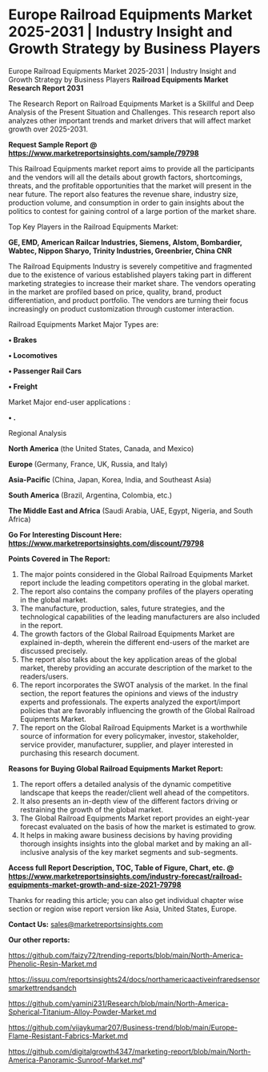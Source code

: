 # Europe Railroad Equipments Market 2025-2031 | Industry Insight and Growth Strategy by Business Players
Europe Railroad Equipments Market 2025-2031 | Industry Insight and Growth Strategy by Business Players
<strong>Railroad Equipments Market Research Report 2031</strong>

The Research Report on Railroad Equipments Market is a Skillful and Deep Analysis of the Present Situation and Challenges. This research report also analyzes other important trends and market drivers that will affect market growth over 2025-2031.

<strong>Request Sample Report @ <a href=https://www.marketreportsinsights.com/sample/79798>https://www.marketreportsinsights.com/sample/79798</a></strong>

This Railroad Equipments market report aims to provide all the participants and the vendors will all the details about growth factors, shortcomings, threats, and the profitable opportunities that the market will present in the near future. The report also features the revenue share, industry size, production volume, and consumption in order to gain insights about the politics to contest for gaining control of a large portion of the market share.

Top Key Players in the Railroad Equipments Market:

<strong>GE, EMD, American Railcar Industries, Siemens, Alstom, Bombardier, Wabtec, Nippon Sharyo, Trinity Industries, Greenbrier, China CNR</strong>

The Railroad Equipments Industry is severely competitive and fragmented due to the existence of various established players taking part in different marketing strategies to increase their market share. The vendors operating in the market are profiled based on price, quality, brand, product differentiation, and product portfolio. The vendors are turning their focus increasingly on product customization through customer interaction.

Railroad Equipments Market Major Types are:

<strong>• Brakes

• Locomotives

• Passenger Rail Cars

• Freight</strong>

Market Major end-user applications :

<strong>• .</strong>

Regional Analysis

</u><strong><b>North America</b></strong> (the United States, Canada, and Mexico)

<strong><b>Europe </b></strong>(Germany, France, UK, Russia, and Italy)

<strong><b>Asia-Pacific</b></strong> (China, Japan, Korea, India, and Southeast Asia)

<strong><b>South America</b></strong> (Brazil, Argentina, Colombia, etc.)

<strong><b>The Middle East and Africa</b></strong> (Saudi Arabia, UAE, Egypt, Nigeria, and South Africa)

<strong>Go For Interesting Discount Here: <a href=https://www.marketreportsinsights.com/discount/79798>https://www.marketreportsinsights.com/discount/79798</a></strong>

<strong>Points Covered in The Report:</strong>
<ol>
  <li>The major points considered in the Global Railroad Equipments Market report include the leading competitors operating in the global market.</li>
  <li>The report also contains the company profiles of the players operating in the global market.</li>
  <li>The manufacture, production, sales, future strategies, and the technological capabilities of the leading manufacturers are also included in the report.</li>
  <li>The growth factors of the Global Railroad Equipments Market are explained in-depth, wherein the different end-users of the market are discussed precisely.</li>
  <li>The report also talks about the key application areas of the global market, thereby providing an accurate description of the market to the readers/users.</li>
  <li>The report incorporates the SWOT analysis of the market. In the final section, the report features the opinions and views of the industry experts and professionals. The experts analyzed the export/import policies that are favorably influencing the growth of the Global Railroad Equipments Market.</li>
  <li>The report on the Global Railroad Equipments Market is a worthwhile source of information for every policymaker, investor, stakeholder, service provider, manufacturer, supplier, and player interested in purchasing this research document.</li>
</ol>
<strong>Reasons for Buying Global Railroad Equipments Market Report:</strong>

<ol>
  <li>The report offers a detailed analysis of the dynamic competitive landscape that keeps the reader/client well ahead of the competitors.</li>
  <li>It also presents an in-depth view of the different factors driving or restraining the growth of the global market.</li>
  <li>The Global Railroad Equipments Market report provides an eight-year forecast evaluated on the basis of how the market is estimated to grow.</li>
  <li>It helps in making aware business decisions by having providing thorough insights insights into the global market and by making an all-inclusive analysis of the key market segments and sub-segments.</li>
</ol>
<strong>Access full Report Description, TOC, Table of Figure, Chart, etc. @ <a href=https://www.marketreportsinsights.com/industry-forecast/railroad-equipments-market-growth-and-size-2021-79798>https://www.marketreportsinsights.com/industry-forecast/railroad-equipments-market-growth-and-size-2021-79798</a></strong>


Thanks for reading this article; you can also get individual chapter wise section or region wise report version like Asia, United States, Europe.

<strong>Contact Us:</strong>
sales@marketreportsinsights.com

<strong>Our other reports:</strong>

<a href=https://github.com/faizy72/trending-reports/blob/main/North-America-Phenolic-Resin-Market.md>https://github.com/faizy72/trending-reports/blob/main/North-America-Phenolic-Resin-Market.md</a>

<a href=https://issuu.com/reportsinsights24/docs/northamericaactiveinfraredsensorsmarkettrendsandch>https://issuu.com/reportsinsights24/docs/northamericaactiveinfraredsensorsmarkettrendsandch</a>

<a href=https://github.com/yamini231/Research/blob/main/North-America-Spherical-Titanium-Alloy-Powder-Market.md>https://github.com/yamini231/Research/blob/main/North-America-Spherical-Titanium-Alloy-Powder-Market.md</a>

<a href=https://github.com/vijaykumar207/Business-trend/blob/main/Europe-Flame-Resistant-Fabrics-Market.md>https://github.com/vijaykumar207/Business-trend/blob/main/Europe-Flame-Resistant-Fabrics-Market.md</a>

<a href=https://github.com/digitalgrowth4347/marketing-report/blob/main/North-America-Panoramic-Sunroof-Market.md>https://github.com/digitalgrowth4347/marketing-report/blob/main/North-America-Panoramic-Sunroof-Market.md</a>"
